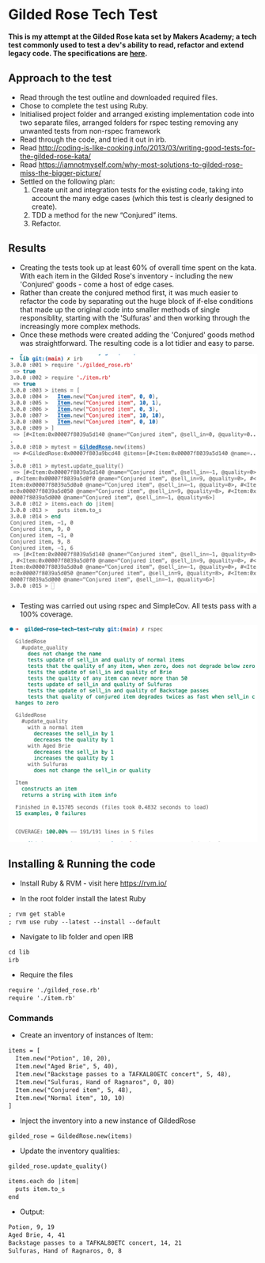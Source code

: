 # Gilded Rose Tech Test #

**This is my attempt at the Gilded Rose kata set by Makers Academy; a tech test commonly used to test a dev's ability to read, refactor and extend legacy code. The specifications are [here](https://github.com/emilybache/GildedRose-Refactoring-Kata).**

## Approach to the test ##

* Read through the test outline and downloaded required files. 
* Chose to complete the test using Ruby.
* Initialised project folder and arranged existing implementation code into two separate files, arranged folders for rspec testing removing any unwanted tests from non-rspec framework
* Read through the code, and tried it out in irb.
* Read http://coding-is-like-cooking.info/2013/03/writing-good-tests-for-the-gilded-rose-kata/
* Read https://iamnotmyself.com/why-most-solutions-to-gilded-rose-miss-the-bigger-picture/
* Settled on the following plan:
  1. Create unit and integration tests for the existing code, taking into account the many edge cases (which this test is clearly designed to create).
  2. TDD a method for the new “Conjured” items.
  3. Refactor.


## Results ##

* Creating the tests took up at least 60% of overall time spent on the kata. With each item in the Gilded Rose's inventory - including the new 'Conjured' goods - come a host of edge cases.
* Rather than create the conjured method first, it was much easier to refactor the code by separating out the huge block of if-else conditions that made up the original code into smaller methods of single responsiblity, starting with the 'Sulfuras' and then working through the increasingly more complex methods.
* Once these methods were created adding the 'Conjured' goods method was straightforward. The resulting code is a lot tidier and easy to parse.

![Screenshot of program](https://github.com/sirdavy/gilded-rose-tech-test-ruby/blob/main/GildedRose.png)

* Testing was carried out using rspec and SimpleCov. 
All tests pass with a 100% coverage.

![Testing screenshot](https://github.com/sirdavy/gilded-rose-tech-test-ruby/blob/main/GildedRoseTesting.png)

## Installing & Running the code ##

* Install Ruby & RVM - visit here https://rvm.io/

* In the root folder install the latest Ruby
```
; rvm get stable
; rvm use ruby --latest --install --default
```
* Navigate to lib folder and open IRB 
```
cd lib
irb
```
* Require the files
```
require './gilded_rose.rb'
require './item.rb'
```

### Commands ###
* Create an inventory of instances of Item:
```
items = [
  Item.new("Potion", 10, 20),
  Item.new("Aged Brie", 5, 40),
  Item.new("Backstage passes to a TAFKAL80ETC concert", 5, 48),
  Item.new("Sulfuras, Hand of Ragnaros", 0, 80)
  Item.new("Conjured item", 5, 48),
  Item.new("Normal item", 10, 10)
]
```
* Inject the inventory into a new instance of GildedRose 
```
gilded_rose = GildedRose.new(items)
```
* Update the inventory qualities:
```
gilded_rose.update_quality()
```
```
items.each do |item|
  puts item.to_s
end
```

* Output:
```
Potion, 9, 19
Aged Brie, 4, 41
Backstage passes to a TAFKAL80ETC concert, 14, 21
Sulfuras, Hand of Ragnaros, 0, 8
```


